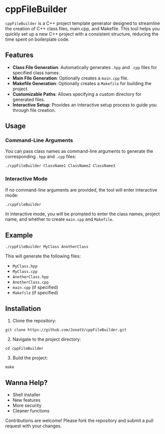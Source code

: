 # cppFileBuilder
`cppFileBuilder` is a C++ project template generator designed to streamline the creation of C++ class files, main.cpp, and Makefile. This tool helps you quickly set up a new C++ project with a consistent structure, reducing the time spent on boilerplate code.

## Features

- **Class File Generation**: Automatically generates `.hpp` and `.cpp` files for specified class names.
- **Main File Generation**: Optionally creates a `main.cpp` file.
- **Makefile Generation**: Optionally creates a `Makefile` for building the project.
- **Customizable Paths**: Allows specifying a custom directory for generated files.
- **Interactive Setup**: Provides an interactive setup process to guide you through file creation.
## Usage
### Command-Line Arguments
You can pass class names as command-line arguments to generate the corresponding `.hpp` and `.cpp` files:
```bash
./cppFileBuilder ClassName1 ClassName2 ClassName3
```

### Interactive Mode
If no command-line arguments are provided, the tool will enter interactive mode:
```bash
./cppFileBuilder
```
In interactive mode, you will be prompted to enter the class names, project name, and whether to create `main.cpp` and `Makefile`.

## Example
```shell
./cppFileBuilder MyClass AnotherClass
```
This will generate the following files:

- `MyClass.hpp`
- `MyClass.cpp`
- `AnotherClass.hpp`
- `AnotherClass.cpp`
- `main.cpp` (if specified)
- `Makefile` (if specified)

## Installation
1. Clone the repository:
```shell
git clone https://github.com/JonatV/cppFileBuilder.git
```
2. Navigate to the project directory:
```shell
cd cppFileBuilder
```
3. Build the project:
```shell
make
```
## Wanna Help?
- Shell installer
- New features
- More security
- Cleaner functions

Contributions are welcome! Please fork the repository and submit a pull request with your changes.
